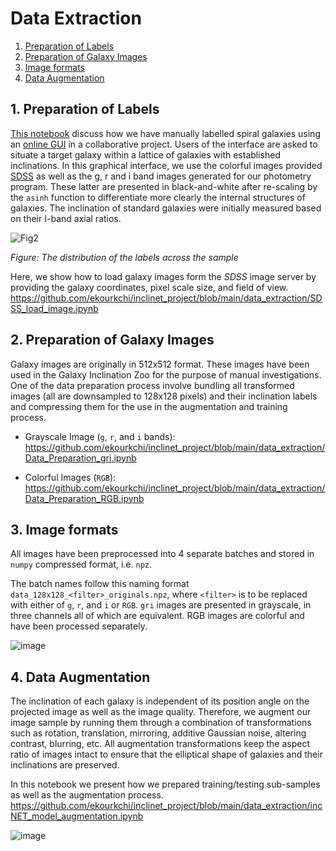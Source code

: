 # Data Extraction

1. [Preparation of Labels](#PreparationofLabels)
2. [Preparation of Galaxy Images](#PreparationofGalaxyImages)
3. [Image formats](#Imageformats)
4. [Data Augmentation](#DataAugmentation)


##  1. <a name='PreparationofLabels'></a>Preparation of Labels

[This notebook](https://github.com/ekourkchi/inclinet_project/blob/main/data_extraction/incNET_dataClean.ipynb) discuss how we have manually labelled spiral galaxies using an [online GUI](http://edd.ifa.hawaii.edu/inclination/) in a collaborative project. Users of the interface are asked to situate a target galaxy within a lattice of galaxies with established inclinations. In this graphical interface, we use the colorful images provided [SDSS](https://www.sdss.org/) as well as the g, r and i band images generated for our photometry program. These latter are presented in black-and-white after re-scaling by the `asinh` function to differentiate more clearly the internal structures of galaxies. The inclination of standard galaxies were initially measured based on their I-band axial ratios.

![Fig2](https://user-images.githubusercontent.com/13570487/135530645-28f40a5f-79e0-4d01-8307-2ce91d2d1e0c.png)
 
*Figure: The distribution of the labels across the sample*

Here, we show how to load galaxy images form the *SDSS* image server by providing the galaxy coordinates, pixel scale size, and field of view.
https://github.com/ekourkchi/inclinet_project/blob/main/data_extraction/SDSS_load_image.ipynb


##  2. <a name='PreparationofGalaxyImages'></a>Preparation of Galaxy Images

Galaxy images are originally in 512x512 format. These images have been used in the Galaxy Inclination Zoo for the purpose of manual investigations. One of the data preparation process involve bundling all transformed images (all are downsampled to 128x128 pixels) and their inclination labels and compressing them for the use in the augmentation and training process. 

- Grayscale Image (`g`, `r`, and `i` bands): https://github.com/ekourkchi/inclinet_project/blob/main/data_extraction/Data_Preparation_gri.ipynb

- Colorful Images (`RGB`): https://github.com/ekourkchi/inclinet_project/blob/main/data_extraction/Data_Preparation_RGB.ipynb


##  3. <a name='Imageformats'></a>Image formats

All images have been preprocessed into 4 separate batches and stored in `numpy` compressed format, i.e. `npz`.

The batch names follow this naming format `data_128x128_<filter>_originals.npz`, where `<filter>` is to be replaced with either of `g`, `r`, and `i` or `RGB`. `gri` images are presented in grayscale, in three channels all of which are equivalent. RGB images are colorful and have been processed separately.


![image](https://user-images.githubusercontent.com/13570487/135597713-6646f3a3-0336-4b5a-86f2-17851576b286.png)


##  4. <a name='DataAugmentation'></a>Data Augmentation

The inclination of each galaxy is independent of its position angle on the projected image as well as the image quality. Therefore, we augment our image sample by running them through a combination of transformations such as rotation, translation, mirroring, additive Gaussian noise, altering contrast, blurring, etc. All augmentation transformations keep the aspect ratio of images intact to ensure that the elliptical shape of galaxies and their inclinations are preserved.

In this notebook we present how we prepared training/testing sub-samples as well as the augmentation process.
https://github.com/ekourkchi/inclinet_project/blob/main/data_extraction/incNET_model_augmentation.ipynb

![image](https://user-images.githubusercontent.com/13570487/135596539-3cebea47-583c-48fa-afac-0421021b24a6.png)
